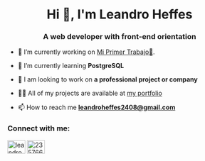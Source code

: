 <h1 align="center">Hi 👋, I'm Leandro Heffes</h1>
<h3 align="center">A web developer with front-end orientation</h3>

- 🔭 I’m currently working on [Mi Primer Trabajo💼](https://github.com/leandroheffes24/mi-primer-trabajo.git).

- 🌱 I’m currently learning **PostgreSQL**

- 👯 I am looking to work on **a professional project or company**

- 👨‍💻 All of my projects are available at [my portfolio](https://leandroheffes.com.ar)

- 📫 How to reach me **leandroheffes2408@gmail.com**

<h3 align="left">Connect with me:</h3>
<p align="left">
<a href="https://linkedin.com/in/leandro-heffes" target="blank"><img align="center" src="https://raw.githubusercontent.com/rahuldkjain/github-profile-readme-generator/master/src/images/icons/Social/linked-in-alt.svg" alt="leandro-heffes" height="30" width="40" /></a>
<a href="https://stackoverflow.com/users/23576635" target="blank"><img align="center" src="https://raw.githubusercontent.com/rahuldkjain/github-profile-readme-generator/master/src/images/icons/Social/stack-overflow.svg" alt="23576635" height="30" width="40" /></a>
</p>
